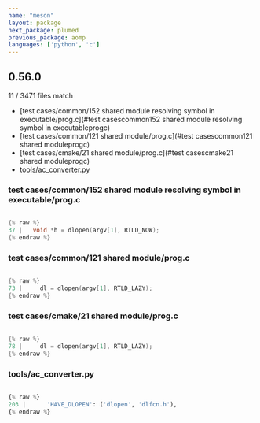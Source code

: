```yaml
---
name: "meson"
layout: package
next_package: plumed
previous_package: aomp
languages: ['python', 'c']
---
```

## 0.56.0
11 / 3471 files match

 - [test cases/common/152 shared module resolving symbol in executable/prog.c](#test casescommon152 shared module resolving symbol in executableprogc)
 - [test cases/common/121 shared module/prog.c](#test casescommon121 shared moduleprogc)
 - [test cases/cmake/21 shared module/prog.c](#test casescmake21 shared moduleprogc)
 - [tools/ac_converter.py](#toolsac_converterpy)

### test cases/common/152 shared module resolving symbol in executable/prog.c

```c

{% raw %}
37 |   void *h = dlopen(argv[1], RTLD_NOW);
{% endraw %}

```
### test cases/common/121 shared module/prog.c

```c

{% raw %}
73 |     dl = dlopen(argv[1], RTLD_LAZY);
{% endraw %}

```
### test cases/cmake/21 shared module/prog.c

```c

{% raw %}
78 |     dl = dlopen(argv[1], RTLD_LAZY);
{% endraw %}

```
### tools/ac_converter.py

```python

{% raw %}
203 |      'HAVE_DLOPEN': ('dlopen', 'dlfcn.h'),
{% endraw %}

```